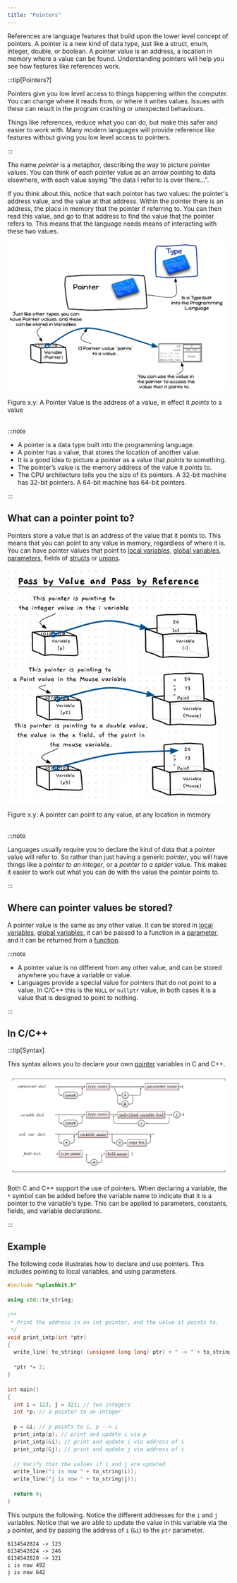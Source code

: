 ```yaml
---
title: "Pointers"
---
```


References are language features that build upon the lower level concept of pointers. A pointer is a new kind of data type, just like a struct, enum, integer, double, or boolean. A pointer value is an address, a location in memory where a value can be found. Understanding pointers will help you see how features like references work.

:::tip[Pointers?]

Pointers give you low level access to things happening within the computer. You can change where it reads from, or where it writes values. Issues with these can result in the program crashing or unexpected behaviours.

Things like references, reduce what you can do, but make this safer and easier to work with. Many modern languages will provide reference like features without giving you low level access to pointers.

:::

The name *pointer* is a metaphor, describing the way to picture pointer values. You can think of each pointer value as an arrow pointing to data elsewhere, with each value saying "the data I refer to is over there...".

If you think about this, notice that each pointer has two values: the pointer's address value, and the value at that address. Within the pointer there is an address, the place in memory that the pointer if referring to. You can then read this value, and go to that address to find the value that the pointer refers to. This means that the language needs means of interacting with these two values.

<a id="FigurePointerDefinition"></a>

![Figure x.y: A Pointer Value is the address of a value, in effect it points to a value](./images/pointer-what-is-it.png "A Pointer Value is the address of a value, in effect it points to a value")
<div class="caption"><span class="caption-figure-nbr">Figure x.y: </span>A Pointer Value is the address of a value, in effect it <em>points</em> to a value</div><br/>

:::note

- A pointer is a data type built into the programming language.
- A pointer has a value, that stores the location of another value.
- It is a good idea to picture a pointer as a value that *points* to something.
- The pointer’s value is the memory address of the value it *points* to.
- The CPU architecture tells you the size of its pointers. A 32-bit machine has 32-bit pointers. A 64-bit machine has 64-bit pointers.

:::

## What can a pointer point to?

Pointers store a value that is an address of the value that it points to. This means that you can point to any value in memory, regardless of where it is. You can have pointer values that point to [local variables](../../../2-organising-code/1-concepts/03-local-variable), [global variables](../../../2-organising-code/1-concepts/06-global-variables), [parameters](../../../2-organising-code/1-concepts/04-parameter), fields of [structs](../../../3-structuring-data/1-concepts/03-01-struct) or [unions](../../../3-structuring-data/1-concepts/03-05-union).

<a id="FigurePointerAccessHeap"></a>

![Figure x.y: A pointer can point to any value, at any location in memory](./images/pointers-what-can-they-point-to.png "A pointer can point to any value, at any location in memory")
<div class="caption"><span class="caption-figure-nbr">Figure x.y: </span>A pointer can point to any value, at any location in memory</div><br/>

:::note

Languages usually require you to declare the kind of data that a pointer value will refer to. So rather than just having a generic *pointer*, you will have things like a *pointer to an integer*, or a *pointer to a spider* value. This makes it easier to work out what you can do with the value the pointer points to.

:::

## Where can pointer values be stored?

A pointer value is the same as any other value. It can be stored in [local variables](../../../2-organising-code/1-concepts/03-local-variable), [global variables](../../../2-organising-code/1-concepts/06-global-variables), it can be passed to a function in a [parameter](../../../2-organising-code/1-concepts/04-parameter), and it can be returned from a [function](../../../2-organising-code/1-concepts/04-function-decl).

:::note

- A pointer value is no different from any other value, and can be stored anywhere you have a variable or value.
- Languages provide a special value for pointers that do not point to a value. In C/C++ this is the `NULL` or `nullptr` value, in both cases it is a value that is designed to point to nothing.

:::

## In C/C++

:::tip[Syntax]

This syntax allows you to declare your own [pointer](../02-pointer) variables in C and C++.

![Pointer variable declaration](./images/pointer-decl.png)

Both C and C++ support the use of pointers. When declaring a variable, the `*` symbol can be added before the variable name to indicate that it is a pointer to the variable's type. This can be applied to parameters, constants, fields, and variable declarations.

:::

## Example

The following code illustrates how to declare and use pointers. This includes pointing to local variables, and using parameters.

```cpp
#include "splashkit.h"

using std::to_string;

/**
 * Print the address in an int pointer, and the value it points to.
 */
void print_intp(int *ptr)
{
  write_line( to_string( (unsigned long long) ptr) + " -> " + to_string(*ptr));

  *ptr *= 2;
}

int main()
{
  int i = 123, j = 321; // two integers
  int *p; // a pointer to an integer

  p = &i; // p points to i, p --> i
  print_intp(p); // print and update i via p
  print_intp(&i); // print and update i via address of i
  print_intp(&j); // print and update j via address of i

  // Verify that the values if i and j are updated
  write_line("i is now " + to_string(i));
  write_line("j is now " + to_string(j));

  return 0;
}
```

This outputs the following. Notice the different addresses for the `i` and `j` variables. Notice that we are able to update the value in this variable via the `p` pointer, and by passing the address of `i` (`&i`) to the `ptr` parameter.

```
6134542824 -> 123
6134542824 -> 246
6134542820 -> 321
i is now 492
j is now 642
```
